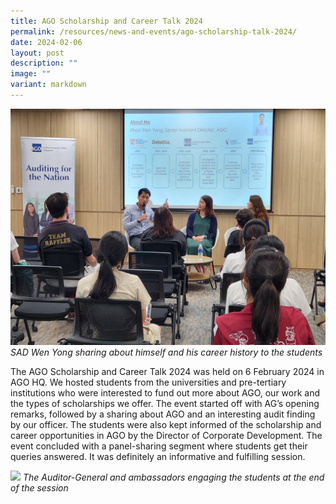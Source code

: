 ```yaml
---
title: AGO Scholarship and Career Talk 2024
permalink: /resources/news-and-events/ago-scholarship-talk-2024/
date: 2024-02-06
layout: post
description: ""
image: ""
variant: markdown
---
```

![](/images/News_Events_Photos/2024/Scholarship_Talk_2024.jpg)
*SAD Wen Yong sharing about himself and his career history to the students*

The AGO Scholarship and Career Talk 2024 was held on 6 February 2024 in AGO HQ. We hosted students from the universities and pre-tertiary institutions who were interested to fund out more about AGO, our work and the types of scholarships we offer. The event started off with AG’s opening remarks, followed by a sharing about AGO and an interesting audit finding by our officer. The students were also kept informed of the scholarship and career opportunities in AGO by the Director of Corporate Development. The event concluded with a panel-sharing segment where students get their queries answered. It was definitely an informative and fulfilling session.



![](/images/News_Events_Photos/2024/Scholarship_Talk_2024___2.jpg)
*The Auditor-General and ambassadors engaging the students at the end of the session* 